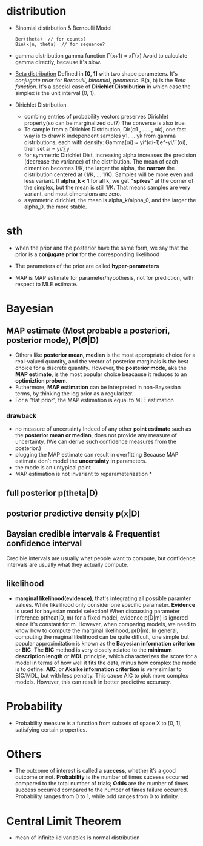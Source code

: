 
# distribution
* Binomial distirbution & Bernoulli Model
  ```
  Ber(theta)  // for counts?
  Bin(k|n, theta)  // for sequence?
  ```

* gamma distribution
gamma function Γ(x+1) = xΓ(x)
Avoid to calculate gamma directly, because it's slow.

* [Beta distribution](http://www.math.uah.edu/stat/special/Beta.html)
Defined in **[0, 1]** with two shape parameters. It's *conjugate prior* for *Bernoulli*, *binomial*, *geometric*.
B(a, b) is the *Beta function*.
It's a special case of **Dirichlet Distribution** in which case the simplex is
the unit interval (0, 1).

* Dirichlet Distribution
  * combing entries of probability vectors preserves Dirichlet property(so can be
    marginalized out?) The converse is also true.
  * To sample from a Dirichlet Distribution, Dir(α1 , . . . , αk), one fast way
    is to draw K independent samples y1, ... yk from gamma distributions, each
    with density: Gamma(αi) = yi^(αi-1)e^-yi/Γ(αi), then set ai = yi/∑y
  * for symmetric Dirichlet Dist, increasing alpha increases the precision
    (decrease the variance) of the distribution. The mean of each dimention
    becomes 1/K,  the larger the alpha, the **narrow** the distribution centered at
    (1/K, ... 1/K). Samples will be more even and less variant. If **alpha_k < 1**
    for all k, we get **"spikes"** at the corner of the simplex, but the mean is
    still 1/K. That means samples are very variant, and most dimensions are zero.
  * asymmetric dirichlet, the mean is alpha_k/alpha_0, and the larger the
    alpha_0, the more stable.
	


# sth
* when the prior and the posterior have the same form, we say that the prior is a **conjugate prior** for the corresponding likelihood
* The parameters of the prior are called **hyper-parameters**

* MAP is MAP estimate for parameter/hypothesis, not for prediction, with respect to MLE estimate.

# Bayesian
## MAP estimate (Most probable a posteriori, posterior mode), P(𝜭|D)
* Others like **posterior mean, median** is the most appropriate choice for a real-valued quantity, and the vector of posterior marginals is the best choice for a discrete quantity. However, the **posterior mode**, aka the **MAP estimate**, is the most popular choice beacause it reduces to an **optimiztion probem**.
* Futhermore, **MAP estimation** can be interpreted in non-Baysesian terms, by thinking the log prior as a regularizer.
* For a "flat prior", the MAP estimation is equal to MLE estimation
### drawback
* no measure of uncertainty
Indeed of any other **point estimate** such as the **posterior mean or median**, does not provide any measure of uncertainty. (We can derive such confidence measures from the posterior.)
* plugging the MAP estimate can result in overfitting
Because MAP estimate don't model the **uncertainty** in parameters.
* the mode is an untypical point
* MAP estimation is not invariant to reparameterization *

## full posterior p(theta|D)
## posterior predictive density p(x|D)

## Baysian credible intervals & Frequentist confidence interval
Credible intervals are usually what people want to compute, but confidence intervals are usually what they actually compute. 

## likelihood
* **marginal likelihood(evidence)**, that's integrating all possible paramter values. While likelihood only consider one specific parameter. **Evidence** is used for bayesian model selection!
When discussing parameter inference p(theat|D, m) for a fixed model, evidence p(D|m) is ignored since it's constant for m. However, when comparing models, we need to know how to compute the marginal likelihood, p(D|m). 
In general, computing the maginal likelihood can be quite diffcult, one simple but popular approximitation is known as the **Bayesian information criterion** or **BIC**.
The **BIC** method is very closely related to the **minimum description length** or **MDL** principle,  which characterizes the score for a model in terms of how well it fits the data, minus how complex the mode is to define.
**AIC**, or **Akaike information critertion** is very similar to BIC/MDL, but with less penalty. This cause AIC to pick more complex models. However, this can result in better predictive accuracy.


# Probability
* Probability measure is a function from subsets of space X to [0, 1],
  satisfying certain properties.


# Others
* The outcome of interest is called a **success**, whether it’s a good outcome
  or not. **Probability** is the number of times suceess occurred compared to
  the total number of trials; **Odds** are the number of times success occurred
  compared to the number of times failure occurred. Probability ranges from 0 to
  1, while odd ranges from 0 to infinity.


# Central Limit Theorem
* mean of infinite iid variables is normal distribution
